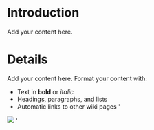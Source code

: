# Introduction #

Add your content here.


# Details #

Add your content here.  Format your content with:
  * Text in **bold** or _italic_
  * Headings, paragraphs, and lists
  * Automatic links to other wiki pages
'
<img src='https://docs.google.com/drawings/pub?id=14hUKAisRPQa9Ky2wIG7FFSefW6DMJgg3oleqP5Kln-8&amp;w=960&amp;h=720'>
'